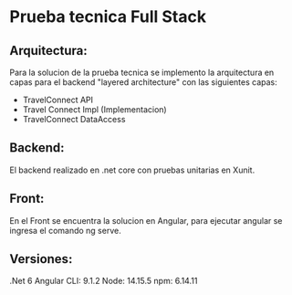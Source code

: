 # Prueba tecnica Full Stack

## Arquitectura:
Para la solucion de la prueba tecnica se implemento la arquitectura en capas para el backend "layered architecture" con las siguientes capas:
- TravelConnect API 
- Travel Connect Impl (Implementacion)
- TravelConnect DataAccess

## Backend: 
El backend realizado en .net core con pruebas unitarias en Xunit.
## Front:
En el Front se encuentra la solucion en Angular, para ejecutar angular se ingresa el comando ng serve.

## Versiones:
.Net 6
Angular CLI: 9.1.2
Node: 14.15.5
npm: 6.14.11
